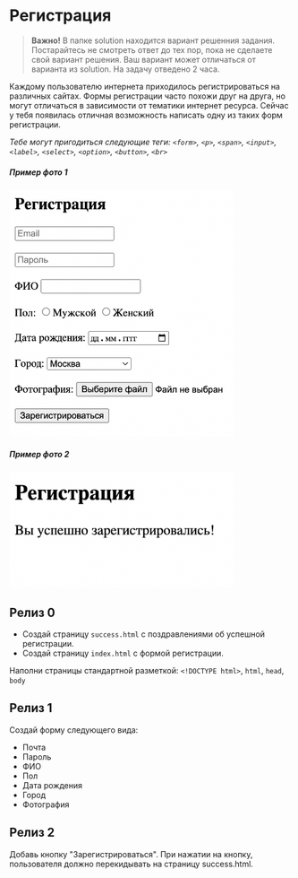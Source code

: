 # Регистрация
> **Важно!** В папке solution находится вариант решенния задания. Постарайтесь не смотреть ответ до тех пор, пока не сделаете свой вариант решения. Ваш вариант может отличаться от варианта из solution. На задачу отведено 2 часа.

Каждому пользователю интернета приходилось регистрироваться на различных сайтах. Формы регистрации часто похожи друг на друга, но могут отличаться в зависимости от тематики интернет ресурса. Сейчас у тебя появилась отличная возможность написать одну из таких форм регистрации.

*Тебе могут пригодиться следующие теги: `<form>`, `<p>`, `<span>`, `<input>`, `<label>`, `<select>`, `<option>`, `<button>`, `<br>`*

##### Пример фото 1
[<img src="/readme-assets/registration.png" width="400"/>](/readme-assets/registration.png)

##### Пример фото 2
[<img src="/readme-assets/success.png" width="400"/>](/readme-assets/success.png)


## Релиз 0
- Создай страницу `success.html` с поздравлениями об успешной регистрации.
- Создай страницу `index.html` с формой регистрации.

Наполни страницы стандартной разметкой: `<!DOCTYPE html>`, `html`, `head`, `body`

## Релиз 1
Создай форму следующего вида:
- Почта
- Пароль
- ФИО
- Пол
- Дата рождения
- Город
- Фотография

## Релиз 2
Добавь кнопку "Зарегистрироваться". При нажатии на кнопку, пользователя должно перекидывать на страницу success.html.
